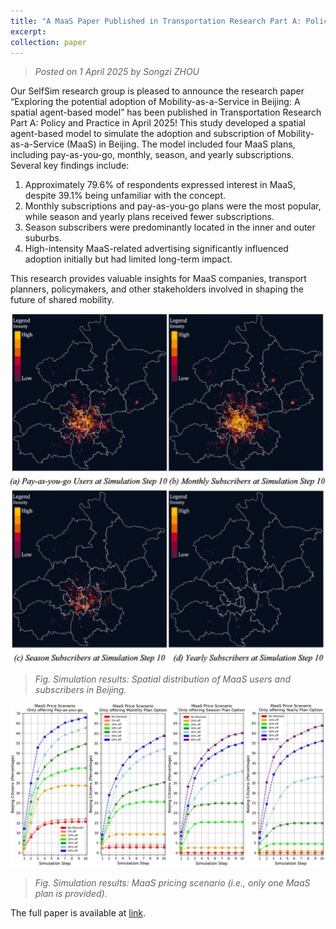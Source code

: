 ```yaml
---
title: "A MaaS Paper Published in Transportation Research Part A: Policy and Practice"
excerpt: 
collection: paper
---
```

> _Posted on 1 April 2025 by Songzi ZHOU_

Our SelfSim research group is pleased to announce the research paper “Exploring the potential adoption of Mobility-as-a-Service in Beijing: A spatial agent-based model” has been published in Transportation Research Part A: Policy and Practice in April 2025! This study developed a spatial agent-based model to simulate the adoption and subscription of Mobility-as-a-Service (MaaS) in Beijing. The model included four MaaS plans, including pay-as-you-go, monthly, season, and yearly subscriptions. Several key findings include:
1. Approximately 79.6% of respondents expressed interest in MaaS, despite 39.1% being unfamiliar with the concept.
2. Monthly subscriptions and pay-as-you-go plans were the most popular, while season and yearly plans received fewer subscriptions.
3. Season subscribers were predominantly located in the inner and outer suburbs.
4. High-intensity MaaS-related advertising significantly influenced adoption initially but had limited long-term impact.

This research provides valuable insights for MaaS companies, transport planners, policymakers, and other stakeholders involved in shaping the future of shared mobility.

<img src="/images/news-5-1.jpg" alt="Spatial distribution" width="600"/>

> _Fig. Simulation results: Spatial distribution of MaaS users and subscribers in Beijing._

<img src="/images/news-5-2.jpg" alt="MaaS pricing scenario" width="600"/>

> _Fig. Simulation results: MaaS pricing scenario (i.e., only one MaaS plan is provided)._


The full paper is available at [link](https://doi.org/10.1016/j.tra.2025.104430).
